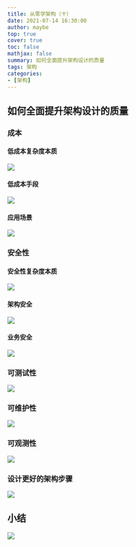 ```yaml
---
title: 从零学架构（十）
date: 2021-07-14 16:30:00
author: maybe
top: true
cover: true
toc: false
mathjax: false
summary: 如何全面提升架构设计的质量
tags: 架构
categories:
- [架构]
---
```

## 如何全面提升架构设计的质量

### 成本

#### 低成本复杂度本质

![](/medias/assets/20210714152754.png)

#### 低成本手段

![](/medias/assets/20210715102303.png)

#### 应用场景

![](/medias/assets/20210716093050.png)

### 安全性

#### 安全性复杂度本质

![](/medias/assets/20210716093320.png)

#### 架构安全

![](/medias/assets/20210716093511.png)

#### 业务安全

![](/medias/assets/20210716093637.png)

### 可测试性

![](/medias/assets/20210716094317.png)

### 可维护性

![](/medias/assets/20210716094528.png)

### 可观测性

![](/medias/assets/20210716094609.png)

### 设计更好的架构步骤

![](/medias/assets/20210716094743.png)

## 小结

![](/medias/assets/20210716094743.png)